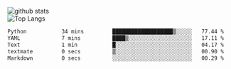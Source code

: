 ![github stats](https://github-readme-stats.vercel.app/api?username=AndreFerreira5&show_icons=true&theme=dark&count_private=true)
<br>
![Top Langs](https://github-readme-stats.vercel.app/api/top-langs/?username=AndreFerreira5&layout=compact&theme=dark)
<br>
<!--START_SECTION:waka-->

```txt
Python           34 mins         ███████████████████▒░░░░░   77.44 %
YAML             7 mins          ████▒░░░░░░░░░░░░░░░░░░░░   17.11 %
Text             1 min           █░░░░░░░░░░░░░░░░░░░░░░░░   04.17 %
textmate         0 secs          ▒░░░░░░░░░░░░░░░░░░░░░░░░   00.90 %
Markdown         0 secs          ░░░░░░░░░░░░░░░░░░░░░░░░░   00.29 %
```

<!--END_SECTION:waka-->
